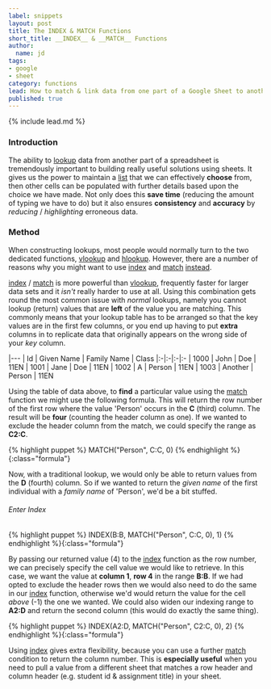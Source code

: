 ```yaml
---
label: snippets
layout: post
title: The INDEX & MATCH Functions
short_title: __INDEX__ & __MATCH__ Functions
author:
  name: jd
tags:
- google
- sheet
category: functions
lead: How to match & link data from one part of a Google Sheet to another (or between sheets) using the INDEX and MATCH functions.
published: true
---
```

{% include lead.md %}

### Introduction

The ability to [lookup][1] data from another part of a spreadsheet is tremendously important to building really useful solutions using sheets. It gives us the power to maintain a [list][2] that we can effectively __choose__ from, then other cells can be populated with further details based upon the choice we have made. Not only does this __save time__ (reducing the amount of typing we have to do) but it also ensures __consistency__ and __accuracy__ by _reducing_ / _highlighting_ erroneous data.

### Method

When constructing lookups, most people would normally turn to the two dedicated functions, [vlookup][3] and [hlookup][4]. However, there are a number of reasons why you might want to use [index][5] and [match][6] [instead][7].

[index][5] / [match][6] is more powerful than [vlookup][3], frequently faster for larger data sets and 
it _isn't_ really harder to use at all. Using this combination gets round the most common issue with _normal_ lookups, namely you cannot lookup (return) values that are __left__ of the value you are matching. This commonly means that your lookup table has to be arranged so that the key values are in the first few columns, or you end up having to put __extra__ columns in to replicate data that originally appears on the wrong side of your _key_ column.

|---
| Id | Given Name | Family Name | Class
|:-|:-|:-|:-
| 1000 | John | Doe | 11EN
| 1001 | Jane | Doe | 11EN
| 1002 | A | Person | 11EN
| 1003 | Another | Person | 11EN

Using the table of data above, to __find__ a particular value using the [match][6] function we might use the following formula. This will return the row number of the first row where the value 'Person' occurs in the __C__ (third) column. The result will be __four__ (counting the header column as one). If we wanted to exclude the header column from the match, we could specify the range as __C2:C__.

{% highlight puppet %}
MATCH("Person", C:C, 0)
{% endhighlight %}{:class="formula"}

Now, with a traditional lookup, we would only be able to return values from the __D__ (fourth) column. So if we wanted to return the _given name_ of the first individual with a _family name_ of 'Person', we'd be a bit stuffed.

###### Enter Index

{% highlight puppet %}
INDEX(B:B, MATCH("Person", C:C, 0), 1)
{% endhighlight %}{:class="formula"}

By passing our returned value (4) to the [index][5] function as the row number, we can precisely specify the cell value we would like to retrieve. In this case, we want the value at __column 1__, __row 4__ in the range __B:B__. If we had opted to exclude the header rows then we would also need to do the same in our [index][5] function, otherwise we'd would return the value for the cell _above_ (-1) the one we wanted. We could also widen our indexing range to __A2:D__ and return the second column (this would do exactly the same thing).

{% highlight puppet %}
INDEX(A2:D, MATCH("Person", C2:C, 0), 2)
{% endhighlight %}{:class="formula"}

Using [index][5] gives extra flexibility, because you can use a further [match][6] condition to return the column number. This is __especially useful__ when you need to pull a value from a different sheet that matches a row header and column header (e.g. student id & assignment title) in your sheet.

[1]: https://en.wikipedia.org/wiki/Lookup_table "What is a lookup table - Wikipedia"
[2]: https://support.google.com/docs/answer/186103 "How to create a drop-down list"
[3]: https://support.google.com/docs/answer/3093318 "How to use the VLOOKUP function"
[4]: https://support.google.com/docs/answer/3093375 "How to use the HLOOKUP function"
[5]: https://support.google.com/docs/answer/3098242 "How to use the INDEX function"
[6]: https://support.google.com/docs/answer/3093378 "How to use the MATCH function"
[7]: http://trumpexcel.com/2014/11/vlookup-vs-index-match-debate-ends/ "Why INDEX / MATCH is better than VLOOKUP"